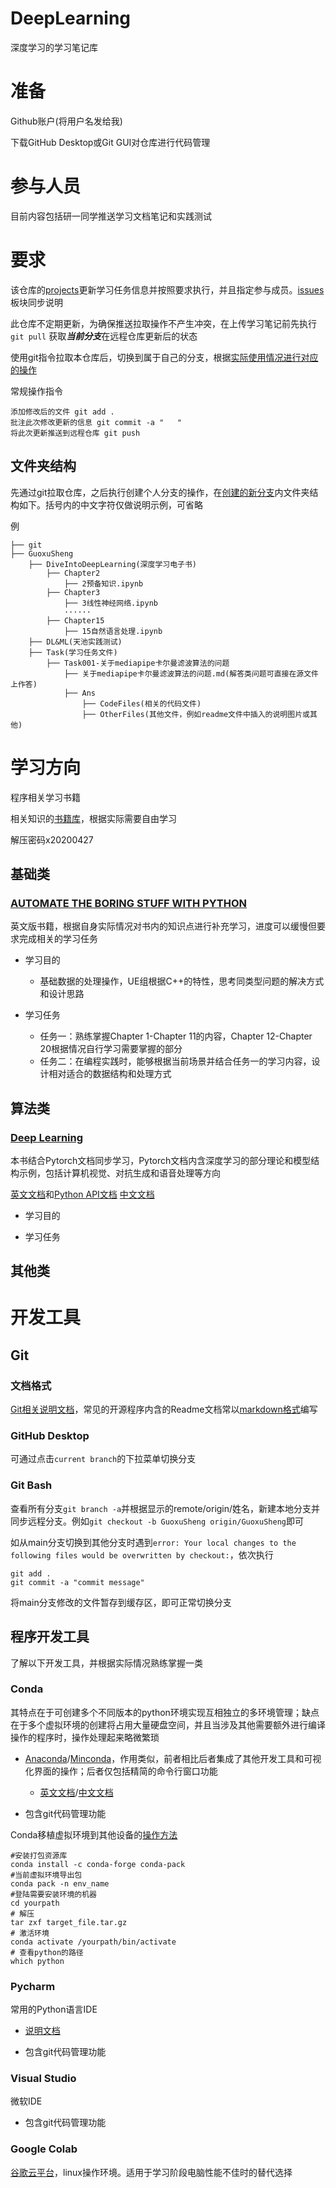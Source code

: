 # DeepLearning

深度学习的学习笔记库

# 准备

Github账户(将用户名发给我)

下载GitHub Desktop或Git GUI对仓库进行代码管理

# 参与人员

目前内容包括研一同学推送学习文档笔记和实践测试

# 要求

该仓库的[projects](https://github.com/orgs/HuiGulab/projects/2)更新学习任务信息并按照要求执行，并且指定参与成员。[issues](https://github.com/HuiGulab/DeepLearning/issues)板块同步说明

此仓库不定期更新，为确保推送拉取操作不产生冲突，在上传学习笔记前先执行```git pull``` 获取***当前分支***在远程仓库更新后的状态

使用git指令拉取本仓库后，切换到属于自己的分支，根据[实际使用情况进行对应的操作](#git控制仓库的工具和部分指令)

常规操作指令

	添加修改后的文件 git add .									
	批注此次修改更新的信息 git commit -a "   "							
	将此次更新推送到远程仓库 git push									

## 文件夹结构

先通过git拉取仓库，之后执行创建个人分支的操作，在[创建的新分支](https://github.com/HuiGulab/DeepLearning#git%E6%8E%A7%E5%88%B6%E4%BB%93%E5%BA%93%E7%9A%84%E5%B7%A5%E5%85%B7%E5%92%8C%E9%83%A8%E5%88%86%E6%8C%87%E4%BB%A4)内文件夹结构如下。括号内的中文字符仅做说明示例，可省略

例

	├── git
	├── GuoxuSheng
		├── DiveIntoDeepLearning(深度学习电子书)
			├── Chapter2
				├── 2预备知识.ipynb
			├── Chapter3
				├── 3线性神经网络.ipynb
				······
			├── Chapter15
				├── 15自然语言处理.ipynb
		├── DL&ML(天池实践测试)
		├── Task(学习任务文件)
			├── Task001-关于mediapipe卡尔曼滤波算法的问题
				├── 关于mediapipe卡尔曼滤波算法的问题.md(解答类问题可直接在源文件上作答)
				├── Ans
					├── CodeFiles(相关的代码文件)
					├── OtherFiles(其他文件，例如readme文件中插入的说明图片或其他)
					


# 学习方向

程序相关学习书籍

相关知识的[书籍库](https://github.com/XiangLinPro/IT_book)，根据实际需要自由学习

解压密码x20200427

## 基础类

### [AUTOMATE THE BORING STUFF WITH PYTHON](https://automatetheboringstuff.com/2e/chapter0/)

英文版书籍，根据自身实际情况对书内的知识点进行补充学习，进度可以缓慢但要求完成相关的学习任务

- 学习目的
	- 基础数据的处理操作，UE组根据C++的特性，思考同类型问题的解决方式和设计思路

- 学习任务
	- 任务一：熟练掌握Chapter 1-Chapter 11的内容，Chapter 12-Chapter 20根据情况自行学习需要掌握的部分
	- 任务二：在编程实践时，能够根据当前场景并结合任务一的学习内容，设计相对适合的数据结构和处理方式

## 算法类

### [Deep Learning ](https://zh.d2l.ai/chapter_introduction/index.html)

本书结合Pytorch文档同步学习，Pytorch文档内含深度学习的部分理论和模型结构示例，包括计算机视觉、对抗生成和语音处理等方向

[英文文档](https://pytorch.org/tutorials/)和[Python API文档](https://pytorch.org/docs/stable/index.html)
[中文文档](https://www.w3cschool.cn/pytorch/pytorch-oraf3bbx.html)

- 学习目的

- 学习任务

## 其他类





# 开发工具

## Git

### 文档格式

[Git相关说明文档](https://docs.github.com/cn)，常见的开源程序内含的Readme文档常以[markdown格式](https://www.markdownguide.org/basic-syntax)编写

### GitHub Desktop

可通过点击```current branch```的下拉菜单切换分支

### Git Bash

查看所有分支```git branch -a```并根据显示的remote/origin/姓名，新建本地分支并同步远程分支。例如```git checkout -b GuoxuSheng origin/GuoxuSheng```即可

如从main分支切换到其他分支时遇到```error: Your local changes to the following files would be overwritten by checkout:```，依次执行

	git add .
	git commit -a "commit message"

将main分支修改的文件暂存到缓存区，即可正常切换分支

## 程序开发工具

了解以下开发工具，并根据实际情况熟练掌握一类

### Conda

其特点在于可创建多个不同版本的python环境实现互相独立的多环境管理；缺点在于多个虚拟环境的创建将占用大量硬盘空间，并且当涉及其他需要额外进行编译操作的程序时，操作处理起来略微繁琐

- [Anaconda](https://www.anaconda.com/)/[Minconda](https://docs.conda.io/en/latest/miniconda.html)，作用类似，前者相比后者集成了其他开发工具和可视化界面的操作；后者仅包括精简的命令行窗口功能

	- [英文文档](https://docs.conda.io/projects/conda/en/latest/user-guide/index.html)/[中文文档](https://anaconda.org.cn/anaconda/user-guide/getting-started/)

- 包含git代码管理功能

Conda移植虚拟环境到其他设备的[操作方法](https://blog.csdn.net/buweifeng/article/details/124733123?utm_medium=distribute.pc_relevant.none-task-blog-2~default~baidujs_baidulandingword~default-1-124733123-blog-115385868.t0_layer_searchtargeting_sa&spm=1001.2101.3001.4242.2&utm_relevant_index=3)

	#安装打包资源库
	conda install -c conda-forge conda-pack
	#当前虚拟环境导出包
	conda pack -n env_name
	#登陆需要安装环境的机器
	cd yourpath
	# 解压
	tar zxf target_file.tar.gz
	# 激活环境
	conda activate /yourpath/bin/activate 
	# 查看python的路径
	which python


### Pycharm

常用的Python语言IDE

- [说明文档](https://pycharm.iswbm.com/)

- 包含git代码管理功能

### Visual Studio

微软IDE

- 包含git代码管理功能

### Google Colab

[谷歌云平台](https://zhuanlan.zhihu.com/p/386162610)，linux操作环境。适用于学习阶段电脑性能不佳时的替代选择

